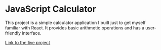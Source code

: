 # JavaScript Calculator

This project is a simple calculator application I built just to get myself familiar with React. It provides basic arithmetic operations and has a user-friendly interface.

[Link to the live project](https://armin-kf.github.io/js-cal/)
